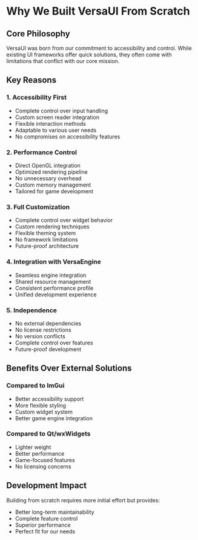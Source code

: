 # Why We Built VersaUI From Scratch

## Core Philosophy
VersaUI was born from our commitment to accessibility and control. While existing UI frameworks offer quick solutions, they often come with limitations that conflict with our core mission.

## Key Reasons

### 1. Accessibility First
- Complete control over input handling
- Custom screen reader integration
- Flexible interaction methods
- Adaptable to various user needs
- No compromises on accessibility features

### 2. Performance Control
- Direct OpenGL integration
- Optimized rendering pipeline
- No unnecessary overhead
- Custom memory management
- Tailored for game development

### 3. Full Customization
- Complete control over widget behavior
- Custom rendering techniques
- Flexible theming system
- No framework limitations
- Future-proof architecture

### 4. Integration with VersaEngine
- Seamless engine integration
- Shared resource management
- Consistent performance profile
- Unified development experience

### 5. Independence
- No external dependencies
- No license restrictions
- No version conflicts
- Complete control over features
- Future-proof development

## Benefits Over External Solutions

### Compared to ImGui
- Better accessibility support
- More flexible styling
- Custom widget system
- Better game engine integration

### Compared to Qt/wxWidgets
- Lighter weight
- Better performance
- Game-focused features
- No licensing concerns

## Development Impact
Building from scratch requires more initial effort but provides:
- Better long-term maintainability
- Complete feature control
- Superior performance
- Perfect fit for our needs 